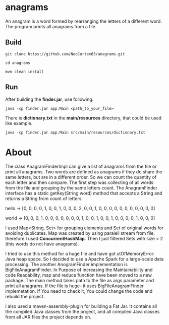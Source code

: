 # anagrams
An anagram is a word formed by rearranging the letters of a different word.
The program prints all anagrams from a file.

## Build

```
git clone https://github.com/NeoCortex63/anagrams.git
```
```
cd anagrams
```
```
mvn clean install
```

## Run

After building the **finder.jar**, use following:

```
java -cp finder.jar app.Main <path_to_your_file>
```
There is **dictionary.txt** in the **main/resources** directory, that could be used like example.

```
java -cp finder.jar app.Main src/main/resources/dictionary.txt
```
# About

The class AnagramFinderImpl can give a list of anagrams from the file or print all anagrams.
Two words are defined as anagrams if they do share the same letters, but are in a different order. So we can count the quantity of each letter and then compare. The first step was collecting of all words from the file and grouping by the same letters count.
The AnagramFinder interface has a static getKey(String word) method that accepts a String and returns a String from count of letters:

hello -> [0, 0, 0, 0, 1, 0, 0, 1, 0, 0, 0, 2, 0, 0, 1, 0, 0, 0, 0, 0, 0, 0, 0, 0, 0, 0]

world -> [0, 0, 0, 1, 0, 0, 0, 0, 0, 0, 0, 1, 0, 0, 1, 0, 0, 1, 0, 0, 0, 0, 1, 0, 0, 0]

I used Map<String, Set<String>> for grouping elements and Set of original words for avoiding duplicates. Map was created by using paralell stream from file, therefore I used **ConcurrentHashMap**. Then I just filtered Sets with
size < 2 (this words do not have anagrams).

I tried to use this method for a huge file and have got utOfMemoryError: Java heap space.
So I decided to use a Apache Spark for a large-scale data processing. The another AnogramFinder implementation is BigFileAnagramFinder. In Purpose of increasing the Maintainability and code Readability, map and reduce function have been moved to a new package.
The main method takes path to the file as args parameter and print all anagrams. If the file is huge- it uses BigFileAnagramFinder implemetation. If You need to check it, You could change the code and rebuild the project.


I also used a maven-assembly-plugin for building a Fat Jar. It contains all the compiled Java classes from the project, and all compiled Java classes from all JAR files the project depends on. 
